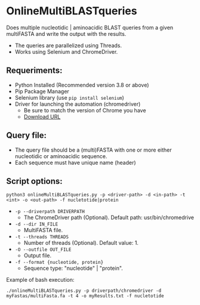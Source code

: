 # OnlineMultiBLASTqueries
Does multiple nucleotidic | aminoacidic BLAST queries from a given multiFASTA and write the output with the results. 
- The queries are parallelized using Threads. 
- Works using Selenium and ChromeDriver. 

## Requeriments:
 - Python Installed (Recommended version 3.8 or above)
 - Pip Package Manager
 - Selenium library (use `pip install selenium`)
 - Driver for launching the automation (chromedriver)
   - Be sure to match the version of Chrome you have
   - [Download URL](https://sites.google.com/chromium.org/driver/downloads?authuser=0)
 
## Query file:
- The query file should be a (multi)FASTA with one or more either nucleotidic or aminoacidic sequence. 
- Each sequence must have unique name (header)

## Script options:
`python3 onlineMultiBLASTqueries.py -p <driver-path> -d <in-path> -t <int> -o <out-path> -f nucletotide|protein`

- `-p --driverpath DRIVERPATH`
  - The ChromeDriver path (Optional). Default path: usr/bin/chromedrive
- `-d --dir IN_FILE`
  - MultiFASTA file.
- `-t --threads THREADS`
  - Number of threads (Optional). Default value: 1.
- `-O --outfile OUT_FILE`
  - Output file.
- `-f --format {nucleotide, protein}`
  - Sequence type: "nucleotide" | "protein".
 
Example of bash execution:

`./onlineMultiBLASTqueries.py -p driverpath/chromedriver -d myFastas/multiFasta.fa -t 4 -o myResults.txt -f nucletotide`
